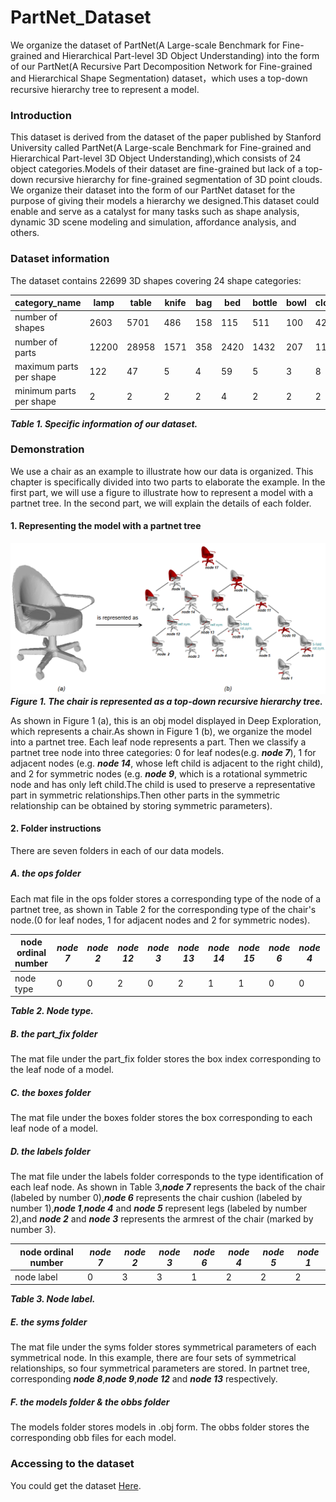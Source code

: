 # PartNet_Dataset

We organize the dataset of PartNet(A Large-scale Benchmark for Fine-grained and Hierarchical Part-level 3D Object Understanding) into the form of our PartNet(A Recursive Part Decomposition Network for Fine-grained and Hierarchical Shape Segmentation) dataset，which uses a top-down recursive hierarchy tree to represent a model.

### Introduction

This dataset is derived from the dataset of the paper published by Stanford University called PartNet(A Large-scale Benchmark for Fine-grained and Hierarchical Part-level 3D Object Understanding),which consists of 24 object categories.Models of their dataset are fine-grained but lack of a top-down recursive hierarchy for fine-grained segmentation of 3D point clouds. We organize their dataset into the form of our PartNet dataset for the purpose of giving their models a hierarchy we designed.This dataset could enable and serve as a catalyst for many tasks such as shape analysis, dynamic 3D scene modeling and simulation, affordance analysis, and others.
### Dataset information

The dataset contains 22699 3D shapes covering 24 shape categories:

|  category_name  |  lamp   | table | knife   |  bag   | bed  | bottle   | bowl   | clock   | display   | dishwasher   | door   | earphone   | faucet   | hat   | storage   | keyboard   | laptop   | microwave   | mug   | refrigerator   | scissors   | trashcan   | vase   | chair   |
| ---- | ---- | ---- | ---- | ---- | ---- | ---- | ---- | ---- | ---- | ---- | ---- | ---- | ---- | ---- | ---- | ---- | ---- | ---- | ---- | ---- | ---- | ---- | ---- | ---- |
| number of shapes | 2603 | 5701 | 486 | 158 | 115 | 511 | 100 | 426 | 329 | 198 | 198 | 269 | 826 | 251 | 2546 | 109 | 92 | 81 | 232 | 209 | 112 | 296 | 411 | 6440 |
| number of parts | 12200 | 28958 | 1571 | 358 | 2420 | 1432 | 207 | 1151 | 1174 | 838 | 585 | 1193 | 4025 | 588 | 34564 | 5587 | 270 | 346 | 291 | 947 | 394 | 2565 | 1013 | 40879 |
| maximum parts per shape | 122 | 47 | 5 | 4 | 59 | 5 | 3 | 8 | 5 | 8 | 9 | 8 | 18 | 3 | 100 | 63 | 3 | 8 | 4 | 11 | 5 | 43 | 8 | 30 |
| minimum parts per shape | 2 | 2 | 2 | 2 | 4 | 2 | 2 | 2 | 2 | 2 | 2 | 2 | 2 | 2 | 2 | 13 | 2 | 3 | 2 | 2 | 2 | 2 | 2 | 2 |

***Table 1. Specific information of our dataset.***

### Demonstration

We use a chair as an example to illustrate how our data is organized. This chapter is specifically divided into two parts to elaborate the example. In the first part, we will use a figure to illustrate how to represent a model with a partnet tree. In the second part, we will explain the details of each folder.

#### 1. Representing the model with a partnet tree
![image](https://github.com/PeppaZhu/Partnet_data/blob/master/pictures/picture15.png) 
***Figure 1. The chair is represented as a top-down recursive hierarchy tree.***

As shown in Figure 1 (a), this is an obj model displayed in Deep Exploration, which represents a chair.As shown in Figure 1 (b), we organize the model into a partnet tree. Each leaf node represents a part. Then we classify a partnet tree node into three categories: 0 for leaf nodes(e.g. ***node 7***), 1 for adjacent nodes (e.g. ***node 14***, whose left child is adjacent to the right child), and 2 for symmetric nodes (e.g. ***node 9***, which is a rotational symmetric node and has only left child.The child is used to preserve a representative part in symmetric relationships.Then other parts in the symmetric relationship can be obtained by storing symmetric parameters).

#### 2. Folder instructions

There are seven folders in each of our data models. 

##### A. the ops folder
Each mat file in the ops folder stores a corresponding type of the node of a partnet tree, as shown in Table 2 for the corresponding type of the chair's node.(0 for leaf nodes, 1 for adjacent nodes and 2 for symmetric nodes).

|  node ordinal number  | *node 7*  | *node 2* | *node 12*    |  *node 3*   | *node 13*  | *node 14*  | *node 15* | *node 6* | *node 4* | *node 9* | *node 5* | *node 1* | *node 8* | *node 10* | *node 11* | *node 16* | *node 17* |
| ---- | ---- | ---- | ---- | ---- | ---- | ---- |---- | ---- | ---- | ---- | ---- | ---- | ---- | ---- | ---- | ---- | ---- |
| node type | 0 | 0 | 2 | 0 | 2 | 1 | 1 | 0 | 0 | 2 | 0 | 0 | 2 | 1 | 1 | 1 | 1 |

***Table 2. Node type.***

##### B. the part_fix folder
The mat file under the part_fix folder stores the box index corresponding to the leaf node of a model. 

##### C. the boxes folder
The mat file under the boxes folder stores the box corresponding to each leaf node of a model.

##### D. the labels folder
The mat file under the labels folder corresponds to the type identification of each leaf node. As shown in Table 3,***node 7*** represents the back of the chair (labeled by number 0),***node 6*** represents the chair cushion (labeled by number 1),***node 1***,***node 4*** and ***node 5*** represent legs (labeled by number 2),and ***node 2*** and ***node 3*** represents the armrest of the chair (marked by number 3).  

|  node ordinal number  |  *node 7*   | *node 2* | *node 3*    | *node 6*    |  *node 4*    | *node 5*   | *node 1*    |
| ---- | ---- | ---- | ---- | ---- | ---- | ---- | ---- |
| node label | 0 | 3 | 3 | 1 | 2 | 2 | 2 |

***Table 3. Node label.***

##### E. the syms folder
The mat file under the syms folder stores symmetrical parameters of each symmetrical node. In this example, there are four sets of symmetrical relationships, so four symmetrical parameters are stored. In partnet tree, corresponding ***node 8***,***node 9***,***node 12*** and ***node 13*** respectively.

##### F. the models folder & the obbs folder
The models folder stores models in .obj form. The obbs folder stores the corresponding obb files for each model.

### Accessing to the dataset
You could get the dataset [Here](https://www.dropbox.com/sh/o04yue60joxwkml/AACS0HmBybSgEruM3C5bmAvJa?dl=0).
